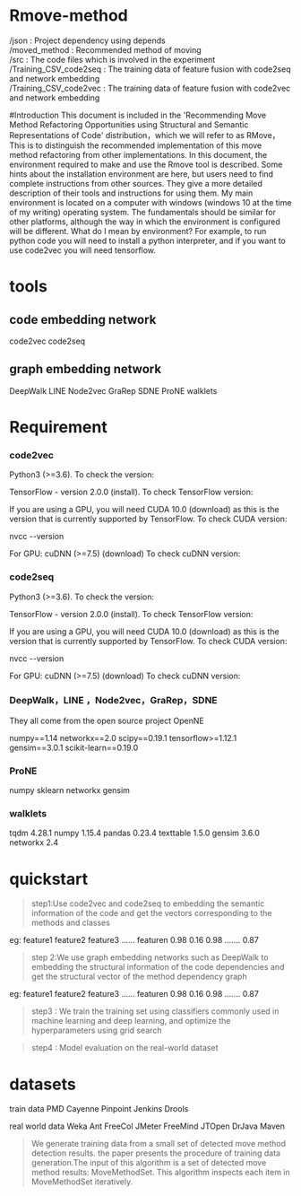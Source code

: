 # Rmove-method
/json : Project dependency using depends</br>
/moved_method : Recommended method of moving</br>
/src : The code files which is involved in the experiment</br>
/Training_CSV_code2seq : The training data of feature fusion with code2seq and network embedding</br>
/Training_CSV_code2vec : The training data of feature fusion with code2vec and network embedding</br>


#Introduction
This document is included in the  'Recommending Move Method Refactoring Opportunities using Structural and Semantic Representations of Code' distribution，which we will refer to as  RMove，This is to distinguish the recommended implementation of this move method refactoring from other implementations.
In this document, the environment required to make and use the Rmove tool is described. Some hints about the installation environment are here, but users need to find complete instructions from other sources. They give a more detailed description of their tools and instructions for using them.
My main environment is located on a computer with windows (windows 10 at the time of my writing) operating system. The fundamentals should be similar for other platforms, although the way in which the environment is configured will be different.
What do I mean by environment? For example, to run python code you will need to install a python interpreter, and if you want to use code2vec you will need tensorflow.

# tools

## code embedding network

code2vec
code2seq

## graph embedding network

DeepWalk
LINE
Node2vec
GraRep
SDNE
ProNE
walklets
# Requirement

### code2vec

Python3 (>=3.6). To check the version:

TensorFlow - version 2.0.0 (install). To check TensorFlow version:

If you are using a GPU, you will need CUDA 10.0 (download) as this is the version that is currently supported by TensorFlow. To check CUDA version:

nvcc --version

For GPU: cuDNN (>=7.5) (download) To check cuDNN version:

### code2seq

Python3 (>=3.6). To check the version:

TensorFlow - version 2.0.0 (install). To check TensorFlow version:

If you are using a GPU, you will need CUDA 10.0 (download) as this is the version that is currently supported by TensorFlow. To check CUDA version:

nvcc --version

For GPU: cuDNN (>=7.5) (download) To check cuDNN version:

### DeepWalk，LINE ，Node2vec，GraRep，SDNE
They all come from the open source project OpenNE

numpy==1.14
networkx==2.0
scipy==0.19.1
tensorflow>=1.12.1
gensim==3.0.1
scikit-learn==0.19.0

### ProNE

numpy
sklearn
networkx
gensim

### walklets

tqdm              4.28.1
numpy             1.15.4
pandas            0.23.4
texttable         1.5.0
gensim            3.6.0
networkx          2.4

# quickstart

>step1:Use code2vec and code2seq to embedding the semantic information of the code and get the vectors corresponding to the methods and classes

eg:
feature1   feature2   feature3 ......    featuren
0.98         0.16          0.98     .......     0.87
>step 2:We use graph embedding networks such as DeepWalk to embedding the structural information of the code dependencies and get the structural vector of the method dependency graph

eg:
feature1   feature2      feature3     ......       featuren
0.98             0.16             0.98     .......     0.87

>step3 : We train the training set using classifiers commonly used in machine learning and deep learning, and optimize the hyperparameters using grid search

>step4 : Model evaluation on the real-world dataset

# datasets
train data
PMD
Cayenne
Pinpoint
Jenkins
Drools

real world data
Weka
Ant
FreeCol
JMeter
FreeMind
JTOpen
DrJava
Maven

>We generate training data from a small set of detected move method detection results. the paper presents the procedure of training data generation.The input of this algorithm is a set of detected move method results: MoveMethodSet. This algorithm inspects each item in MoveMethodSet iteratively.
